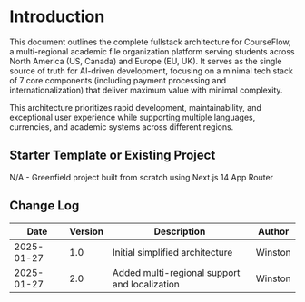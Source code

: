 # Introduction

This document outlines the complete fullstack architecture for CourseFlow, a multi-regional academic file organization platform serving students across North America (US, Canada) and Europe (EU, UK). It serves as the single source of truth for AI-driven development, focusing on a minimal tech stack of 7 core components (including payment processing and internationalization) that deliver maximum value with minimal complexity.

This architecture prioritizes rapid development, maintainability, and exceptional user experience while supporting multiple languages, currencies, and academic systems across different regions.

## Starter Template or Existing Project
N/A - Greenfield project built from scratch using Next.js 14 App Router

## Change Log
| Date | Version | Description | Author |
|------|---------|-------------|--------|
| 2025-01-27 | 1.0 | Initial simplified architecture | Winston |
| 2025-01-27 | 2.0 | Added multi-regional support and localization | Winston |

